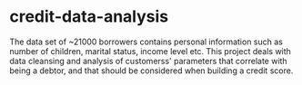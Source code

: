 # credit-data-analysis

The data set of ~21000 borrowers contains personal information such as number of children, marital status, income level etc. 
This project deals with data cleansing and analysis of customerss' parameters that correlate with being a debtor, 
and that should be considered when building a credit score.
